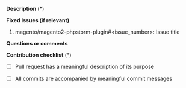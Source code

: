 <!---
    Thank you for contributing to Magento.
    To help us process this pull request we recommend that you add the following information:
     - Summary of the pull request,
     - Issue(s) related to the changes made,
     - Manual testing scenarios
    Fields marked with (*) are required. Please don't remove the template.
-->

<!--- Please provide a general summary of the Pull Request in the Title above -->

**Description** (*)
<!---
    Please provide a description of the changes proposed in the pull request.
    Letting us know what has changed and why it needed changing will help us validate this pull request.
-->

**Fixed Issues (if relevant)**
<!---
    If relevant, please provide a list of fixed issues in the format magento/magento2-phpstorm-plugin#<issue_number>.
    There could be 1 or more issues linked here and it will help us find some more information about the reasoning behind this change.
-->
1. magento/magento2-phpstorm-plugin#<issue_number>: Issue title

**Questions or comments**
<!---
	If relevant, here you can ask questions or provide comments on your pull request for the reviewer
	For example if you need assistance with writing tests or would like some feedback on one of your development ideas
-->

**Contribution checklist** (*)
 - [ ] Pull request has a meaningful description of its purpose
 - [ ] All commits are accompanied by meaningful commit messages

